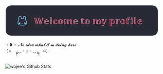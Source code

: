 ![Header](./header.png)

・❥・ 𝓝𝓸 𝓲𝓭𝓮𝓪 𝔀𝓱𝓪𝓽 𝓘'𝓶 𝓭𝓸𝓲𝓷𝓰 𝓱𝓮𝓻𝓮 <br/>
-ˏ͛⑅　‧̥̥͙‧̥̥ ̥ ̮ ̥ ⊹ ‧̫‧ ⊹ ̥ ̮ ̥ ‧̥̥‧̥̥͙　⑅ˏ͛- <br/>
<br/>
<br/>
![wojee's Github Stats](https://github-readme-stats.vercel.app/api?username=wojee&show_icons=true&theme=dracula)


